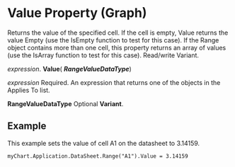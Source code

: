 
# Value Property (Graph)

Returns the value of the specified cell. If the cell is empty, Value returns the value Empty (use the IsEmpty function to test for this case). If the Range object contains more than one cell, this property returns an array of values (use the IsArray function to test for this case). Read/write Variant.

 _expression_. **Value**( **_RangeValueDataType_**)

 _expression_ Required. An expression that returns one of the objects in the Applies To list.

 **RangeValueDataType** Optional **Variant**.

## Example

This example sets the value of cell A1 on the datasheet to 3.14159.


```
myChart.Application.DataSheet.Range("A1").Value = 3.14159
```

